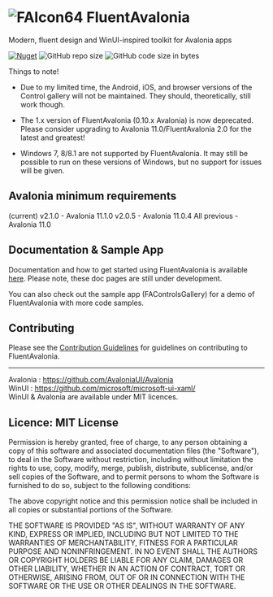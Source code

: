 # ![FAIcon64](https://github.com/amwx/FluentAvalonia/assets/40413319/8bf25961-9bbd-42f0-8fde-e8173b5910c1) FluentAvalonia

Modern, fluent design and WinUI-inspired toolkit for Avalonia apps

[![Nuget](https://img.shields.io/nuget/vpre/FluentAvaloniaUI?color=%236A5ACD&label=FluentAvaloniaUI%20%28nuget%29)](https://www.nuget.org/packages/FluentAvaloniaUI/)
![GitHub repo size](https://img.shields.io/github/repo-size/amwx/FluentAvalonia?color=%234682B4)
![GitHub code size in bytes](https://img.shields.io/github/languages/code-size/amwx/FluentAvalonia?color=%23483D8B)

Things to note!
- Due to my limited time, the Android, iOS, and browser versions of the Control gallery will not be maintained. They should, theoretically, still work though.
- The 1.x version of FluentAvalonia (0.10.x Avalonia) is now deprecated. Please consider upgrading to Avalonia 11.0/FluentAvalonia 2.0 for the latest and greatest!

- Windows 7, 8/8.1 are not supported by FluentAvalonia. It may still be possible to run on these versions of Windows, but no support for issues will be given.


## Avalonia minimum requirements
(current) v2.1.0 - Avalonia 11.1.0
v2.0.5 - Avalonia 11.0.4
All previous - Avalonia 11.0

## Documentation & Sample App

Documentation and how to get started using FluentAvalonia is available [here](https://amwx.github.io/FluentAvaloniaDocs). Please note, these doc pages are still under development.

You can also check out the sample app (FAControlsGallery) for a demo of FluentAvalonia with more code samples.

<!-- TODO: Add image here of new app -->

## Contributing
Please see the [Contribution Guidelines](.github/CONTRIBUTING.md) for guidelines on contributing to FluentAvalonia.

<hr />


Avalonia : https://github.com/AvaloniaUI/Avalonia  
WinUI : https://github.com/microsoft/microsoft-ui-xaml/  
WinUI & Avalonia are available under MIT licences.

## Licence: MIT License

Permission is hereby granted, free of charge, to any person obtaining a copy of this software and associated documentation files (the "Software"), to deal in the Software without restriction, including without limitation the rights to use, copy, modify, merge, publish, distribute, sublicense, and/or sell copies of the Software, and to permit persons to whom the Software is furnished to do so, subject to the following conditions:

The above copyright notice and this permission notice shall be included in all copies or substantial portions of the Software.

THE SOFTWARE IS PROVIDED "AS IS", WITHOUT WARRANTY OF ANY KIND, EXPRESS OR IMPLIED, INCLUDING BUT NOT LIMITED TO THE WARRANTIES OF MERCHANTABILITY, FITNESS FOR A PARTICULAR PURPOSE AND NONINFRINGEMENT. IN NO EVENT SHALL THE AUTHORS OR COPYRIGHT HOLDERS BE LIABLE FOR ANY CLAIM, DAMAGES OR OTHER LIABILITY, WHETHER IN AN ACTION OF CONTRACT, TORT OR OTHERWISE, ARISING FROM, OUT OF OR IN CONNECTION WITH THE SOFTWARE OR THE USE OR OTHER DEALINGS IN THE SOFTWARE.
